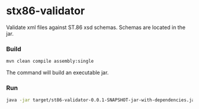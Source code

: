 # stx86-validator
Validate xml files against ST.86 xsd schemas. Schemas are located in the jar.

### Build
```bash
mvn clean compile assembly:single
```
The command will build an executable jar.

### Run
```bash
java -jar target/st86-validator-0.0.1-SNAPSHOT-jar-with-dependencies.jar files...
```
